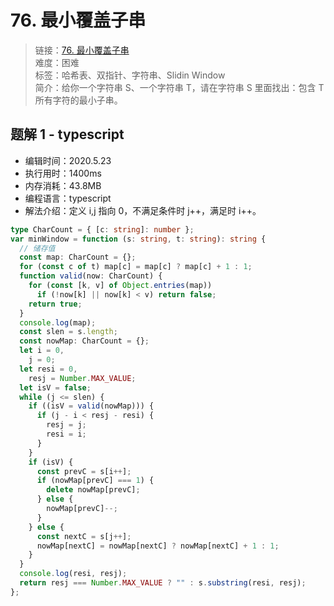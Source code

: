 # 76. 最小覆盖子串

> 链接：[76. 最小覆盖子串](https://leetcode-cn.com/problems/minimum-window-substring/)  
> 难度：困难  
> 标签：哈希表、双指针、字符串、Slidin Window  
> 简介：给你一个字符串 S、一个字符串 T，请在字符串 S 里面找出：包含 T 所有字符的最小子串。

## 题解 1 - typescript

- 编辑时间：2020.5.23
- 执行用时：1400ms
- 内存消耗：43.8MB
- 编程语言：typescript
- 解法介绍：定义 i,j 指向 0，不满足条件时 j++，满足时 i++。

```typescript
type CharCount = { [c: string]: number };
var minWindow = function (s: string, t: string): string {
  // 储存值
  const map: CharCount = {};
  for (const c of t) map[c] = map[c] ? map[c] + 1 : 1;
  function valid(now: CharCount) {
    for (const [k, v] of Object.entries(map))
      if (!now[k] || now[k] < v) return false;
    return true;
  }
  console.log(map);
  const slen = s.length;
  const nowMap: CharCount = {};
  let i = 0,
    j = 0;
  let resi = 0,
    resj = Number.MAX_VALUE;
  let isV = false;
  while (j <= slen) {
    if ((isV = valid(nowMap))) {
      if (j - i < resj - resi) {
        resj = j;
        resi = i;
      }
    }
    if (isV) {
      const prevC = s[i++];
      if (nowMap[prevC] === 1) {
        delete nowMap[prevC];
      } else {
        nowMap[prevC]--;
      }
    } else {
      const nextC = s[j++];
      nowMap[nextC] = nowMap[nextC] ? nowMap[nextC] + 1 : 1;
    }
  }
  console.log(resi, resj);
  return resj === Number.MAX_VALUE ? "" : s.substring(resi, resj);
};
```
